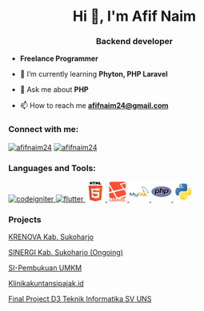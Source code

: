<h1 align="center">Hi 👋, I'm Afif Naim</h1>
<h3 align="center">Backend developer</h3>

- **Freelance Programmer**

- 🌱 I’m currently learning **Phyton, PHP Laravel**

- 💬 Ask me about **PHP**

- 📫 How to reach me **afifnaim24@gmail.com**

<h3 align="left">Connect with me:</h3>
<p align="left">
<a href="https://fb.com/afifnaim24" target="blank"><img align="center" src="https://raw.githubusercontent.com/rahuldkjain/github-profile-readme-generator/master/src/images/icons/Social/facebook.svg" alt="afifnaim24" height="30" width="40" /></a>
<a href="https://instagram.com/afifnaim24" target="blank"><img align="center" src="https://raw.githubusercontent.com/rahuldkjain/github-profile-readme-generator/master/src/images/icons/Social/instagram.svg" alt="afifnaim24" height="30" width="40" /></a>
</p>

<h3 align="left">Languages and Tools:</h3>
<p align="left"> <a href="https://codeigniter.com" target="_blank" rel="noreferrer"> <img src="https://cdn.worldvectorlogo.com/logos/codeigniter.svg" alt="codeigniter" width="40" height="40"/> </a> <a href="https://flutter.dev" target="_blank" rel="noreferrer"> <img src="https://www.vectorlogo.zone/logos/flutterio/flutterio-icon.svg" alt="flutter" width="40" height="40"/> </a> <a href="https://www.w3.org/html/" target="_blank" rel="noreferrer"> <img src="https://raw.githubusercontent.com/devicons/devicon/master/icons/html5/html5-original-wordmark.svg" alt="html5" width="40" height="40"/> </a> <a href="https://laravel.com/" target="_blank" rel="noreferrer"> <img src="https://raw.githubusercontent.com/devicons/devicon/master/icons/laravel/laravel-plain-wordmark.svg" alt="laravel" width="40" height="40"/> </a> <a href="https://www.mysql.com/" target="_blank" rel="noreferrer"> <img src="https://raw.githubusercontent.com/devicons/devicon/master/icons/mysql/mysql-original-wordmark.svg" alt="mysql" width="40" height="40"/> </a> <a href="https://www.php.net" target="_blank" rel="noreferrer"> <img src="https://raw.githubusercontent.com/devicons/devicon/master/icons/php/php-original.svg" alt="php" width="40" height="40"/> </a> <a href="https://www.python.org" target="_blank" rel="noreferrer"> <img src="https://raw.githubusercontent.com/devicons/devicon/master/icons/python/python-original.svg" alt="python" width="40" height="40"/> </a> </p>

<h3 align="left">Projects</h3>
<p><a href="https://krenova.suryasinergiutama.com/">KRENOVA Kab. Sukoharjo</a></p>
<p><a href="https://sinergi.suryasinergiutama.com/">SINERGI Kab. Sukoharjo (Ongoing)</a></p>
<p><a href="https://pembukuan.d3perpajakan.com/">SI-Pembukuan UMKM</a></p>
<p><a href="https://klinikakuntansipajak.id/">Klinikakuntansipajak.id</a></p>
<p><a href="https://m3118056.mhs.d3tiuns.com/">Final Project D3 Teknik Informatika SV UNS</a></p>

